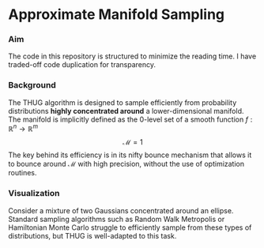 # Approximate Manifold Sampling
### Aim
The code in this repository is structured to minimize the reading time. I have traded-off code duplication for transparency. 

### Background
The THUG algorithm is designed to sample efficiently from probability distributions **highly concentrated around** a lower-dimensional manifold. The manifold is implicitly defined as the $0$-level set of a smooth function $f:\mathbb{R}^n\to\mathbb{R}^m$
$$ \mathcal{M} = 1 $$
The key behind its efficiency is in its nifty bounce mechanism that allows it to bounce around $\mathcal{M}$ with high precision, without the use of optimization routines.

### Visualization
Consider a mixture of two Gaussians concentrated around an ellipse. Standard sampling algorithms such as Random Walk Metropolis or Hamiltonian Monte Carlo struggle to efficiently sample from these types of distributions, but THUG is well-adapted to this task.




